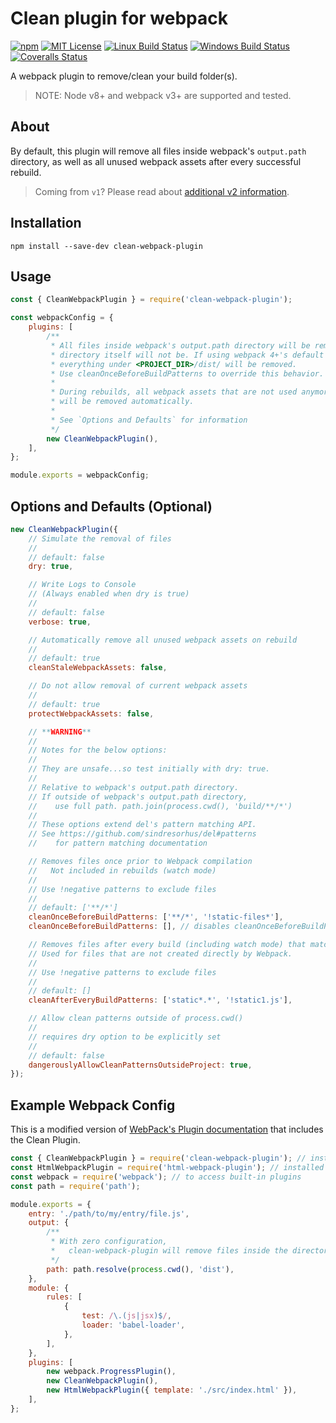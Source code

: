 # Clean plugin for webpack

[![npm][npm-image]][npm-url]
[![MIT License][mit-license-image]][mit-license-url]
[![Linux Build Status][circleci-image]][circleci-url]
[![Windows Build Status][appveyor-image]][appveyor-url]
[![Coveralls Status][coveralls-image]][coveralls-url]

[npm-url]: https://www.npmjs.com/package/clean-webpack-plugin
[npm-image]: https://img.shields.io/npm/v/clean-webpack-plugin.svg?label=npm%20version
[mit-license-url]: LICENSE
[mit-license-image]: https://camo.githubusercontent.com/d59450139b6d354f15a2252a47b457bb2cc43828/68747470733a2f2f696d672e736869656c64732e696f2f6e706d2f6c2f7365727665726c6573732e737667
[circleci-url]: https://circleci.com/gh/johnagan/clean-webpack-plugin/tree/master
[circleci-image]: https://img.shields.io/circleci/project/github/johnagan/clean-webpack-plugin/master.svg?label=linux%20build
[appveyor-url]: https://ci.appveyor.com/project/johnagan/clean-webpack-plugin/branch/master
[appveyor-image]: https://img.shields.io/appveyor/ci/johnagan/clean-webpack-plugin/master.svg?label=windows%20build
[coveralls-url]: https://codecov.io/gh/johnagan/clean-webpack-plugin/branch/master
[coveralls-image]: https://img.shields.io/codecov/c/github/johnagan/clean-webpack-plugin/master.svg

A webpack plugin to remove/clean your build folder(s).

> NOTE: Node v8+ and webpack v3+ are supported and tested.

## About

By default, this plugin will remove all files inside webpack's `output.path` directory, as well as all unused webpack assets after every successful rebuild.

> Coming from `v1`? Please read about [additional v2 information](https://github.com/johnagan/clean-webpack-plugin/issues/106).

## Installation

`npm install --save-dev clean-webpack-plugin`

## Usage

```js
const { CleanWebpackPlugin } = require('clean-webpack-plugin');

const webpackConfig = {
    plugins: [
        /**
         * All files inside webpack's output.path directory will be removed once, but the
         * directory itself will not be. If using webpack 4+'s default configuration,
         * everything under <PROJECT_DIR>/dist/ will be removed.
         * Use cleanOnceBeforeBuildPatterns to override this behavior.
         *
         * During rebuilds, all webpack assets that are not used anymore
         * will be removed automatically.
         *
         * See `Options and Defaults` for information
         */
        new CleanWebpackPlugin(),
    ],
};

module.exports = webpackConfig;
```

## Options and Defaults (Optional)

```js
new CleanWebpackPlugin({
    // Simulate the removal of files
    //
    // default: false
    dry: true,

    // Write Logs to Console
    // (Always enabled when dry is true)
    //
    // default: false
    verbose: true,

    // Automatically remove all unused webpack assets on rebuild
    //
    // default: true
    cleanStaleWebpackAssets: false,

    // Do not allow removal of current webpack assets
    //
    // default: true
    protectWebpackAssets: false,

    // **WARNING**
    //
    // Notes for the below options:
    //
    // They are unsafe...so test initially with dry: true.
    //
    // Relative to webpack's output.path directory.
    // If outside of webpack's output.path directory,
    //    use full path. path.join(process.cwd(), 'build/**/*')
    //
    // These options extend del's pattern matching API.
    // See https://github.com/sindresorhus/del#patterns
    //    for pattern matching documentation

    // Removes files once prior to Webpack compilation
    //   Not included in rebuilds (watch mode)
    //
    // Use !negative patterns to exclude files
    //
    // default: ['**/*']
    cleanOnceBeforeBuildPatterns: ['**/*', '!static-files*'],
    cleanOnceBeforeBuildPatterns: [], // disables cleanOnceBeforeBuildPatterns

    // Removes files after every build (including watch mode) that match this pattern.
    // Used for files that are not created directly by Webpack.
    //
    // Use !negative patterns to exclude files
    //
    // default: []
    cleanAfterEveryBuildPatterns: ['static*.*', '!static1.js'],

    // Allow clean patterns outside of process.cwd()
    //
    // requires dry option to be explicitly set
    //
    // default: false
    dangerouslyAllowCleanPatternsOutsideProject: true,
});
```

## Example Webpack Config

This is a modified version of [WebPack's Plugin documentation](https://webpack.js.org/concepts/plugins/) that includes the Clean Plugin.

```js
const { CleanWebpackPlugin } = require('clean-webpack-plugin'); // installed via npm
const HtmlWebpackPlugin = require('html-webpack-plugin'); // installed via npm
const webpack = require('webpack'); // to access built-in plugins
const path = require('path');

module.exports = {
    entry: './path/to/my/entry/file.js',
    output: {
        /**
         * With zero configuration,
         *   clean-webpack-plugin will remove files inside the directory below
         */
        path: path.resolve(process.cwd(), 'dist'),
    },
    module: {
        rules: [
            {
                test: /\.(js|jsx)$/,
                loader: 'babel-loader',
            },
        ],
    },
    plugins: [
        new webpack.ProgressPlugin(),
        new CleanWebpackPlugin(),
        new HtmlWebpackPlugin({ template: './src/index.html' }),
    ],
};
```
